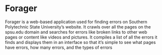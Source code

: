 # Forager
Forager is a web-based application used for finding errors on Southern Polytechnic State University’s website. It crawls over all the pages on the spsu.edu domain and searches for errors like broken links to other web pages or content like videos and pictures.  It compiles a list of all the errors it finds and displays them in an interface so that it’s simple to see what pages have errors, how many errors, and the types of errors
